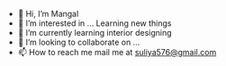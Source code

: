 - 👋 Hi, I’m Mangal
- 👀 I’m interested in ... Learning new things
- 🌱 I’m currently learning interior designing
- 💞️ I’m looking to collaborate on ...
- 📫 How to reach me mail me at suliya576@gmail.com

<!---
mango7038/mango7038 is a ✨ special ✨ repository because its `README.md` (this file) appears on your GitHub profile.
You can click the Preview link to take a look at your changes.
--->
